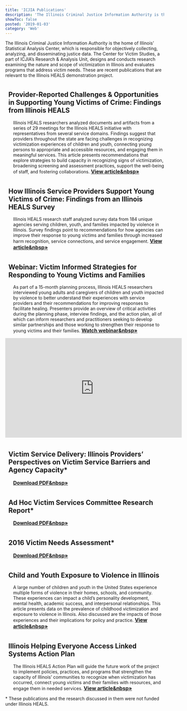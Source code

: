 ```yaml
---
title: 'ICJIA Publications'
description: 'The Illinois Criminal Justice Information Authority is the home of Illinois’ Statistical Analysis Center, which is responsible for objectively collecting, analyzing, and disseminating justice data. The Center for Victim Studies, a part of ICJIA’s Research & Analysis Unit, designs and conducts research examining the nature and scope of victimization in Illinois and evaluates programs that address victim needs. These are recent publications that are relevant to the Illinois HEALS demonstration project.'
showToc: false
posted: '2019-01-03'
category: 'Web'
---
```


<style>

h2 {
  margin-left: 10px;
  margin-top: 40px !important;
  
}
h2 + p {
  margin-left: 25px;
}


a{font-weight: bold; font-size: 16px;}
</style>

The Illinois Criminal Justice Information Authority is the home of Illinois’ Statistical Analysis Center, which is responsible for objectively collecting, analyzing, and disseminating justice data. The Center for Victim Studies, a part of ICJIA’s Research & Analysis Unit, designs and conducts research examining the nature and scope of victimization in Illinois and evaluates programs that address victim needs. These are recent publications that are relevant to the Illinois HEALS demonstration project.

## Provider-Reported Challenges & Opportunities in Supporting Young Victims of Crime: Findings from Illinois HEALS

Illinois HEALS researchers analyzed documents and artifacts from a series of 29 meetings for the Illinois HEALS initiative with representatives from several service domains. Findings suggest that providers throughout the state are facing challenges in recognizing victimization experiences of children and youth, connecting young persons to appropriate and accessible resources, and engaging them in meaningful services. This article presents recommendations that explore strategies to build capacity in recognizing signs of victimization, broadening screening and assessment practices, support the well-being of staff, and fostering collaborations. [View article&nbsp&raquo;](https://icjia.illinois.gov/researchhub/articles/provider-reported-challenges-and-opportunities-in-supporting-young-victims-of-crime)

## How Illinois Service Providers Support Young Victims of Crime: Findings from an Illinois HEALS Survey

Illinois HEALS research staff analyzed survey data from 184 unique agencies serving children, youth, and families impacted by violence in Illinois. Survey findings point to recommendations for how agencies can improve their response to young victims and families through increased harm recognition, service connections, and service engagement. [View article&nbsp&raquo;](https://icjia.illinois.gov/researchhub/articles/how-illinois-service-providers-support-young-victims-of-crime-findings-from-an-illinois-heals-survey)

## Webinar: Victim Informed Strategies for Responding to Young Victims and Families

As part of a 15-month planning process, Illinois HEALS researchers interviewed young adults and caregivers of children and youth impacted by violence to better understand their experiences with service providers and their recommendations for improving responses to facilitate healing. Presenters provide an overview of critical activities during the planning phase, interview findings, and the action plan, all of which can inform researchers and practitioners seeking to develop similar partnerships and those working to strengthen their response to young victims and their families. [Watch webinar&nbsp&raquo;](https://www.youtube.com/watch?v=O87SVzBFbk8)

<div class="text-center mt-5 mb-5 embed" >
   <div class="videoWrapper">
           <iframe height="315" width="560" src="https://www.youtube.com/embed/O87SVzBFbk8" frameborder="0" allow="accelerometer; autoplay; encrypted-media; gyroscope; picture-in-picture" allowfullscreen>
           </iframe>
   </div>
</div>


## Victim Service Delivery: Illinois Providers’ Perspectives on Victim Service Barriers and Agency Capacity\*

[Download PDF&nbsp&raquo;](https://archive.icjia-api.cloud/files/icjia/researchhub/Illinois_Victim_Service_Delivery_Capacity_020618-191011T20093509.pdf)

## Ad Hoc Victim Services Committee Research Report\*

[Download PDF&nbsp&raquo;](https://archive.icjia-api.cloud/files/icjia/articles/ICJIA_FINAL_AdHocReport_VictimServices_012717.pdf)

## 2016 Victim Needs Assessment\*

[Download PDF&nbsp&raquo;](https://archive.icjia-api.cloud/files/icjia/articles/2016_ICJIA_Victim_Needs_Assessment_Summary_Report.pdf)

## Child and Youth Exposure to Violence in Illinois

A large number of children and youth in the United States experience multiple forms of violence in their homes, schools, and community. These experiences can impact a child’s personality development, mental health, academic success, and interpersonal relationships. This article presents data on the prevalence of childhood victimization and exposure to violence in Illinois. Also discussed are the impacts of those experiences and their implications for policy and practice. [View article&nbsp&raquo;](https://icjia.illinois.gov/researchhub/articles/child-and-youth-exposure-to-violence-in-illinois)

## Illinois Helping Everyone Access Linked Systems Action Plan

The Illinois HEALS Action Plan will guide the future work of the project to implement policies, practices, and programs that strengthen the capacity of Illinois’ communities to recognize when victimization has occurred, connect young victims and their families with resources, and engage them in needed services. [View article&nbsp&raquo;](https://icjia.illinois.gov/researchhub/articles/illinois-helping-everyone-access-linked-systems-action-plan)

\* These publications and the research discussed in them were not funded under Illinois HEALS.
